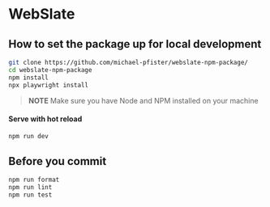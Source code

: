 # WebSlate

## How to set the package up for local development

```bash
git clone https://github.com/michael-pfister/webslate-npm-package/
cd webslate-npm-package
npm install
npx playwright install

```

> <b>NOTE</b> Make sure you have Node and NPM installed on your machine

#### Serve with hot reload

```bash
npm run dev

```

## Before you commit

```bash
npm run format
npm run lint
npm run test

```
